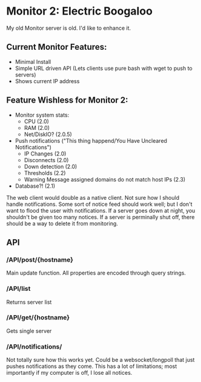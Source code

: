 # Monitor 2: Electric Boogaloo

My old Monitor server is old. I'd like to enhance it.

## Current Monitor Features:
* Minimal Install
* Simple URL driven API (Lets clients use pure bash with wget to push to servers)
* Shows current IP address 

## Feature Wishless for Monitor 2:
* Monitor system stats:
    * CPU (2.0)
    * RAM (2.0)
    * Net/DiskIO? (2.0.5)
* Push notifications ("This thing happend/You Have Uncleared Notifications")
    * IP Changes (2.0)
    * Disconnects (2.0)
    * Down detection (2.0)
    * Thresholds (2.2)
    * Warning Message assigned domains do not match host IPs (2.3)
* Database?! (2.1)

The web client would double as a native client. Not sure how I should handle notifications. Some sort of notice feed should work well; but I don't want to flood the user with notifications. If a server goes down at night, you shouldn't be given too many notices. If a server is perminally shut off, there should be a way to delete it from monitoring. 


## API

### /API/post/{hostname}

Main update function. All properties are encoded through query strings.

### /API/list

Returns server list

### /API/get/{hostname}

Gets single server

### /API/notifications/

Not totally sure how this works yet. Could be a websocket/longpoll that just pushes notifications as they come. This has a lot of limitations; most importantly if my computer is off, I lose all notices.
